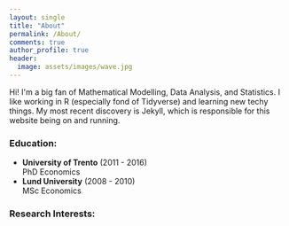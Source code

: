 ```yaml
---
layout: single
title: "About"
permalink: /About/
comments: true
author_profile: true
header:
  image: assets/images/wave.jpg
---
```


Hi! I'm a big fan of Mathematical Modelling, Data Analysis, and Statistics. I like working in R (especially fond of Tidyverse) and learning new techy things. My most recent discovery is Jekyll, which is responsible for this website being on and running.


### Education:
- **University of Trento** (2011 - 2016)   
  PhD Economics
- **Lund University** (2008 - 2010)   
  MSc Economics


### Research Interests:
